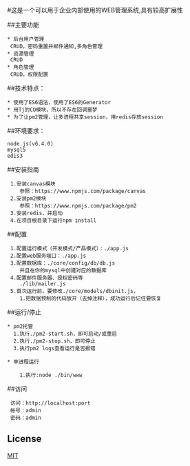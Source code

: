 #这是一个可以用于企业内部使用的WEB管理系统,具有较高扩展性

##主要功能

    * 后台用户管理
     CRUD，密码重置并邮件通知,多角色管理
    * 资源管理
     CRUD
    * 角色管理
     CRUD，权限配置
   
##技术特点：

    * 使用了ES6语法，使用了ES6的Generator
    * 用Tj的CO模块，所以不存在回调噩梦
    * 为了让pm2管理，让多进程共享session，用redis存放session
   
##环境要求：

    node.js(v6.4.0)
    mysql5
    edis3
   
##安装指南

     1.安装canvas模块
        参照：https://www.npmjs.com/package/canvas
     2.安装pm2模块
        参照：https://www.npmjs.com/package/pm2
     3.安装redis，并启动
     4.在项目根目录下运行npm install
    
##配置

     1.配置运行模式（开发模式/产品模式）：./app.js
     2.配置web服务端口：./app.js
     3.配置数据库：./core/config/db/db.js
        并且在你的mysql中创建对应的数据库
     4.配置邮件服务器、授权密码等
        ./lib/mailer.js
     5.首次运行前，要修改./core/models/dbinit.js，
        1.把数据预制的代码放开（去掉注释），成功运行后记住要恢复
    
##运行/停止

    * pm2托管
      1.执行./pm2-start.sh，即可启动/或重启
      2.执行./pm2-stop.sh，即可停止
      3.执行pm2 logs查看运行是否报错
        
    * 单进程运行
  
        1.执行:node ./bin/www

##访问

     访问：http://localhost:port
     帐号：admin
     密码：admin
        
## License

  [MIT](LICENSE)

  
    
  
